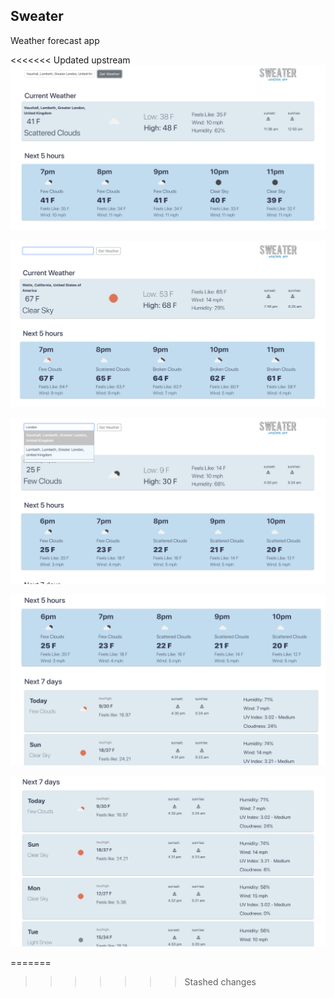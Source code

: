## Sweater

Weather forecast app

<<<<<<< Updated upstream
![](https://github.com/olgashi/sweater/blob/master/sweater-1.png)

![](https://github.com/olgashi/sweater/blob/master/sweater-2.png)


![](https://github.com/olgashi/sweater/blob/master/sweater-3.png)


![](https://github.com/olgashi/sweater/blob/master/sweater-4.png)


![](https://github.com/olgashi/sweater/blob/master/sweater-5.png)

=======
>>>>>>> Stashed changes

